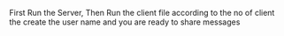 First Run the Server, Then Run the client file according to the no of client the create the user name and you are ready to share messages

